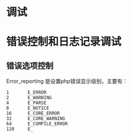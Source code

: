 调试
==========

# 错误控制和日志记录调试

## 错误选项控制

Error_reporting 是设置php错误显示级别，主要有：

	1		E_ERROR
	2		E_WARNING
	4		E_PARSE
	8		E_NOTICE
	16		E_CORE_ERROR
	32		E_CORE_WARNING
	64		E_COMPILE_ERROR
	128		E_
